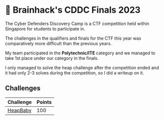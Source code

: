 # 🧠 Brainhack's CDDC Finals 2023

The Cyber Defenders Discovery Camp is a CTF competition held within Singapore for students to participate in.

The challenges in the qualifiers and finals for the CTF this year was comparatively more difficult than the previous years.

My team participated in the **Polytechnic/ITE** category and we managed to take 1st place under our category in the finals.

I only managed to solve the heap challenge after the competition ended and it had only 2-3 solves during the competition, so I did a writeup on it.

## Challenges

| Challenge               | Points |
| ----------------------- | ------ |
| [HeapBaby](heapbaby.md) | 100    |
